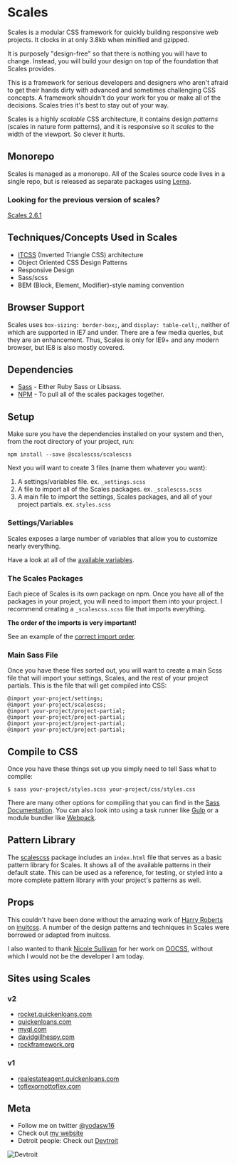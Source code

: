 # Scales

Scales is a modular CSS framework for quickly building responsive web projects. It clocks in at only 3.8kb when minified and gzipped.

It is purposely "design-free" so that there is nothing you will have to change. Instead, you will build your design on top of the foundation that Scales provides.

This is a framework for serious developers and designers who aren't afraid to get their hands dirty with advanced and sometimes challenging CSS concepts. A framework shouldn't do your work for you or make all of the decisions. Scales tries it's best to stay out of your way.

Scales is a highly _scalable_ CSS architecture, it contains design _patterns_ (scales in nature form patterns), and it is responsive so it _scales_ to the width of the viewport. So clever it hurts.

## Monorepo

Scales is managed as a monorepo. All of the Scales source code lives in a single repo, but is released as separate packages using [Lerna](https://github.com/lerna/lerna).

### Looking for the previous version of scales?

[Scales 2.6.1](https://github.com/ScalesCSS/scalescss/tree/v2.6.1)

## Techniques/Concepts Used in Scales

* [ITCSS](http://www.creativebloq.com/web-design/manage-large-css-projects-itcss-101517528) (Inverted Triangle CSS) architecture
* Object Oriented CSS Design Patterns
* Responsive Design
* Sass/scss
* BEM (Block, Element, Modifier)-style naming convention

## Browser Support

Scales uses `box-sizing: border-box;`, and `display: table-cell;`, neither of which are supported in IE7 and under. There are a few media queries, but they are an enhancement. Thus, Scales is only for IE9+ and any modern browser, but IE8 is also mostly covered.

## Dependencies

* [Sass](http://sass-lang.com/) - Either Ruby Sass or Libsass.
* [NPM](http://npmjs.com) - To pull all of the scales packages together.

## Setup

Make sure you have the dependencies installed on your system and then, from the root directory of your project, run:

```
npm install --save @scalescss/scalescss
```

Next you will want to create 3 files (name them whatever you want):

1. A settings/variables file. ex. `_settings.scss`
1. A file to import all of the Scales packages. ex. `_scalescss.scss`
1. A main file to import the settings, Scales packages, and all of your project partials. ex. `styles.scss`

### Settings/Variables

Scales exposes a large number of variables that allow you to customize nearly everything.

Have a look at all of the [available variables](https://github.com/ScalesCSS/scalescss/blob/master/packages/scalescss/vars.md).

### The Scales Packages

Each piece of Scales is its own package on npm. Once you have all of the packages in your project, you will need to import them into your project. I recommend creating a `_scalescss.scss` file that imports everything.

**The order of the imports is very important!**

See an example of the [correct import order](https://github.com/ScalesCSS/scalescss/blob/master/packages/scalescss/imports.md).

### Main Sass File

Once you have these files sorted out, you will want to create a main Scss file that will import your settings, Scales, and the rest of your project partials. This is the file that will get compiled into CSS:

```
@import your-project/settings;
@import your-project/scalescss;
@import your-project/project-partial;
@import your-project/project-partial;
@import your-project/project-partial;
@import your-project/project-partial;
```

## Compile to CSS

Once you have these things set up you simply need to tell Sass what to compile:

```
$ sass your-project/styles.scss your-project/css/styles.css
```

There are many other options for compiling that you can find in the [Sass Documentation](http://sass-lang.com/documentation/file.SASS_REFERENCE.html). You can also look into using a task runner like [Gulp](http://gulpjs.com/) or a module bundler like [Webpack](https://webpack.github.io/).

## Pattern Library

The [scalescss](https://github.com/ScalesCSS/scalescss/tree/master/packages/scalescss/) package includes an `index.html` file that serves as a basic pattern library for Scales. It shows all of the available patterns in their default state. This can be used as a reference, for testing, or styled into a more complete pattern library with your project's patterns as well.

## Props

This couldn't have been done without the amazing work of [Harry Roberts](https://csswizardry.com/) on [inuitcss](https://github.com/inuitcss). A number of the design patterns and techniques in Scales were borrowed or adapted from inuitcss.

I also wanted to thank [Nicole Sullivan](http://www.stubbornella.org/) for her work on [OOCSS](https://github.com/stubbornella/oocss/wiki), without which I would not be the developer I am today.

## Sites using Scales

### v2

* [rocket.quickenloans.com](https://rocket.quickenloans.com/)
* [quickenloans.com](https://quickenloans.com/)
* [myql.com](https://www.myql.com/)
* [davidgillhespy.com](http://davidgillhespy.com/)
* [rockframework.org](http://www.rockframework.org/)

### v1

* [realestateagent.quickenloans.com](https://realestateagent.quickenloans.com/#!/)
* [toflexornottoflex.com](http://toflexornottoflex.com/#/)

## Meta

* Follow me on twitter [@yodasw16](http://twitter.com/yodasw16)
* Check out [my website](http://davidgillhespy.com/)
* Detroit people: Check out [Devtroit](http://devtroit.com/)

![Devtroit](http://devtroit.com/img/badges/badge-medium.png)
